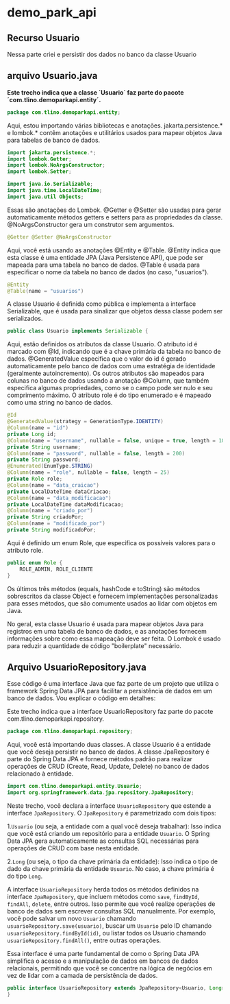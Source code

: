 # demo_park_api

## Recurso Usuario
Nessa parte criei e persistir dos dados no banco da classe Usuario

## arquivo Usuario.java
**Este trecho indica que a classe ´Usuario´ faz parte do pacote ´com.tlino.demoparkapi.entity´.**
~~~java
package com.tlino.demoparkapi.entity;
~~~

Aqui, estou importando várias bibliotecas e anotações. jakarta.persistence.* e lombok.* contêm anotações e utilitários usados para mapear objetos Java para tabelas de banco de dados.
~~~java
import jakarta.persistence.*;
import lombok.Getter;
import lombok.NoArgsConstructor;
import lombok.Setter;

import java.io.Serializable;
import java.time.LocalDateTime;
import java.util Objects;
~~~

Essas são anotações do Lombok. @Getter e @Setter são usadas para gerar automaticamente métodos getters e setters para as propriedades da classe. @NoArgsConstructor gera um construtor sem argumentos.
~~~java
@Getter @Setter @NoArgsConstructor
~~~

Aqui, você está usando as anotações @Entity e @Table. @Entity indica que esta classe é uma entidade JPA (Java Persistence API), que pode ser mapeada para uma tabela no banco de dados. @Table é usada para especificar o nome da tabela no banco de dados (no caso, "usuarios").
~~~java
@Entity
@Table(name = "usuarios")
~~~

A classe Usuario é definida como pública e implementa a interface Serializable, que é usada para sinalizar que objetos dessa classe podem ser serializados.
~~~java
public class Usuario implements Serializable {
~~~

Aqui, estão definidos os atributos da classe Usuario. O atributo id é marcado com @Id, indicando que é a chave primária da tabela no banco de dados. @GeneratedValue especifica que o valor do id é gerado automaticamente pelo banco de dados com uma estratégia de identidade (geralmente autoincremento). Os outros atributos são mapeados para colunas no banco de dados usando a anotação @Column, que também especifica algumas propriedades, como se o campo pode ser nulo e seu comprimento máximo. O atributo role é do tipo enumerado e é mapeado como uma string no banco de dados.
~~~java
@Id
@GeneratedValue(strategy = GenerationType.IDENTITY)
@Column(name = "id")
private Long id;
@Column(name = "username", nullable = false, unique = true, length = 100)
private String username;
@Column(name = "password", nullable = false, length = 200)
private String password;
@Enumerated(EnumType.STRING)
@Column(name = "role", nullable = false, length = 25)
private Role role;
@Column(name = "data_craicao")
private LocalDateTime dataCriacao;
@Column(name = "data_modificacao")
private LocalDateTime dataModificacao;
@Column(name = "criado_por")
private String criadoPor;
@Column(name = "modificado_por")
private String modificadoPor;
~~~

Aqui é definido um enum Role, que especifica os possíveis valores para o atributo role.
~~~java
public enum Role {
    ROLE_ADMIN, ROLE_CLIENTE
}
~~~

Os últimos três métodos (equals, hashCode e toString) são métodos sobrescritos da classe Object e fornecem implementações personalizadas para esses métodos, que são comumente usados ao lidar com objetos em Java.

No geral, esta classe Usuario é usada para mapear objetos Java para registros em uma tabela de banco de dados, e as anotações fornecem informações sobre como essa mapeação deve ser feita. O Lombok é usado para reduzir a quantidade de código "boilerplate" necessário.

## Arquivo UsuarioRepository.java

Esse código é uma interface Java que faz parte de um projeto que utiliza o framework Spring Data JPA para facilitar a persistência de dados em um banco de dados. Vou explicar o código em detalhes:

Este trecho indica que a interface UsuarioRepository faz parte do pacote com.tlino.demoparkapi.repository.
~~~java
package com.tlino.demoparkapi.repository;
~~~

Aqui, você está importando duas classes. A classe Usuario é a entidade que você deseja persistir no banco de dados. A classe JpaRepository é parte do Spring Data JPA e fornece métodos padrão para realizar operações de CRUD (Create, Read, Update, Delete) no banco de dados relacionado à entidade.
~~~java
import com.tlino.demoparkapi.entity.Usuario;
import org.springframework.data.jpa.repository.JpaRepository;
~~~

Neste trecho, você declara a interface `UsuarioRepository` que estende a interface `JpaRepository`. O `JpaRepository` é parametrizado com dois tipos:

1.`Usuario` (ou seja, a entidade com a qual você deseja trabalhar): Isso indica que você está criando um repositório para a entidade `Usuario`. O Spring Data JPA gera automaticamente as consultas SQL necessárias para operações de CRUD com base nesta entidade.

2.`Long` (ou seja, o tipo da chave primária da entidade): Isso indica o tipo de dado da chave primária da entidade `Usuario`. No caso, a chave primária é do tipo `Long`.

A interface `UsuarioRepository` herda todos os métodos definidos na interface `JpaRepository`, que incluem métodos como `save`, `findById`, `findAll`, `delete`, entre outros. Isso permite que você realize operações de banco de dados sem escrever consultas SQL manualmente. Por exemplo, você pode salvar um novo `Usuario` chamando `usuarioRepository.save(usuario)`, buscar um `Usuario` pelo ID chamando `usuarioRepository.findById(id)`, ou listar todos os Usuario chamando `usuarioRepository.findAll()`, entre outras operações.

Essa interface é uma parte fundamental de como o Spring Data JPA simplifica o acesso e a manipulação de dados em bancos de dados relacionais, permitindo que você se concentre na lógica de negócios em vez de lidar com a camada de persistência de dados.
~~~java
public interface UsuarioRepository extends JpaRepository<Usuario, Long> {
}
~~~



